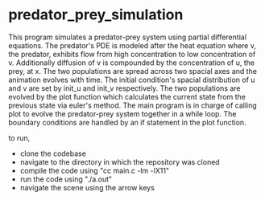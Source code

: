 # predator_prey_simulation


This program simulates a predator-prey system using partial differential equations. The predator's PDE is modeled after the heat equation where v, the predator, exhibits flow from high concentration to low concentration of v. Additionally diffusion of v is compounded by the concentration of u, the prey, at x. The two populations are spread across two spacial axes and the animation evolves with time. The initial condition's spacial distribution of u and v are set by init_u and init_v respectively. The two populations are evolved by the plot function which calculates the current state from the previous state via euler's method. The main program is in charge of calling plot to evolve the predator-prey system together in a while loop. The boundary conditions are handled by an if statement in the plot function.

to run,

- clone the codebase
- navigate to the directory in which the repository was cloned
- compile the code using "cc main.c -lm -lX11"
- run the code using "./a.out"
- navigate the scene using the arrow keys
